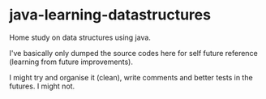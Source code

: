 # java-learning-datastructures
Home study on data structures using java.

I've basically only dumped the source codes here for self future reference (learning from future improvements).

I might try and organise it (clean), write comments and better tests in the futures. I might not.
